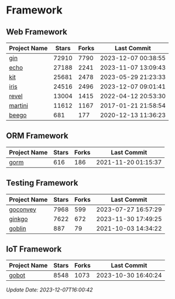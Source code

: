 # Framework

## Web Framework
| Project Name | Stars | Forks | Last Commit |
| ------------ | ----- | ----- | ----------- |
| [gin](https://github.com/gin-gonic/gin) | 72910 | 7790 | 2023-12-07 00:38:55 |
| [echo](https://github.com/labstack/echo) | 27188 | 2241 | 2023-11-07 13:09:43 |
| [kit](https://github.com/go-kit/kit) | 25681 | 2478 | 2023-05-29 21:23:33 |
| [iris](https://github.com/kataras/iris) | 24516 | 2496 | 2023-12-07 09:01:41 |
| [revel](https://github.com/revel/revel) | 13004 | 1415 | 2022-04-12 20:53:30 |
| [martini](https://github.com/go-martini/martini) | 11612 | 1167 | 2017-01-21 21:58:54 |
| [beego](https://github.com/astaxie/beego) | 681 | 177 | 2020-12-13 11:36:23 |

## ORM Framework
| Project Name | Stars | Forks | Last Commit |
| ------------ | ----- | ----- | ----------- |
| [gorm](https://github.com/jinzhu/gorm) | 616 | 186 | 2021-11-20 01:15:37 |

## Testing Framework
| Project Name | Stars | Forks | Last Commit |
| ------------ | ----- | ----- | ----------- |
| [goconvey](https://github.com/smartystreets/goconvey) | 7968 | 599 | 2023-07-27 16:57:29 |
| [ginkgo](https://github.com/onsi/ginkgo) | 7622 | 672 | 2023-11-30 17:49:25 |
| [goblin](https://github.com/franela/goblin) | 887 | 79 | 2021-10-03 14:34:22 |

## IoT Framework
| Project Name | Stars | Forks | Last Commit |
| ------------ | ----- | ----- | ----------- |
| [gobot](https://github.com/hybridgroup/gobot) | 8548 | 1073 | 2023-10-30 16:40:24 |

*Update Date: 2023-12-07T16:00:42*
